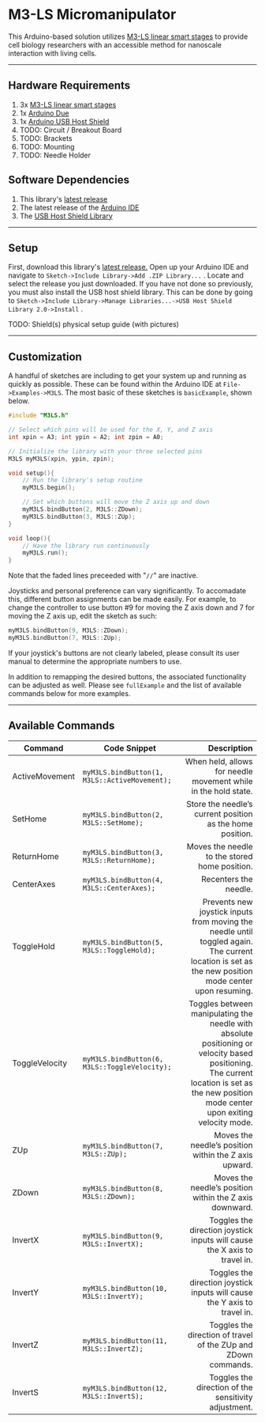 # M3-LS Micromanipulator
This Arduino-based solution utilizes 
[M3-LS linear smart stages](http://www.newscaletech.com/micro-mechatronics/m3-linear-stages.php) 
to provide cell biology researchers with an accessible method for nanoscale 
interaction with living cells. 

***

## Hardware Requirements
1. 3x [M3-LS linear smart stages](http://www.newscaletech.com/micro-mechatronics/m3-linear-stages.php)
2. 1x [Arduino Due](https://www.arduino.cc/en/Main/arduinoBoardDue)
3. 1x [Arduino USB Host Shield](https://www.arduino.cc/en/Main/ArduinoUSBHostShield)
4. TODO: Circuit / Breakout Board
5. TODO: Brackets
6. TODO: Mounting
7. TODO: Needle Holder

## Software Dependencies
1. This library's [latest release](https://github.com/M-Hawkins/M3-LS_Micromanipulator/releases)
2. The latest release of the [Arduino IDE](https://www.arduino.cc/en/Main/Software)
3. The [USB Host Shield Library](https://github.com/felis/USB_Host_Shield_2.0)

***

## Setup
First, download this library's [latest release.](https://github.com/M-Hawkins/M3-LS_Micromanipulator/releases)
Open up your Arduino IDE and navigate to 
`Sketch->Include Library->Add .ZIP Library...`
. Locate and select the release you just downloaded. 
If you have not done so previously, you must also install the USB host shield
library. This can be done by going to 
`Sketch->Include Library->Manage Libraries...->USB Host Shield Library 2.0->Install`
. 


TODO: Shield(s) physical setup guide (with pictures)

***

## Customization
A handful of sketches are including to get your system up and running as 
quickly as possible. These can be found within the Arduino IDE at 
`File->Examples->M3LS`. The most basic of these sketches is `basicExample`, 
shown below. 

```C++
#include "M3LS.h"

// Select which pins will be used for the X, Y, and Z axis
int xpin = A3; int ypin = A2; int zpin = A0;

// Initialize the library with your three selected pins
M3LS myM3LS(xpin, ypin, zpin);

void setup(){
    // Run the library's setup routine
    myM3LS.begin();

    // Set which buttons will move the Z axis up and down
    myM3LS.bindButton(2, M3LS::ZDown);
    myM3LS.bindButton(3, M3LS::ZUp);
}

void loop(){
    // Have the library run continuously
    myM3LS.run();
}
```

Note that the faded lines preceeded with "`//`" are inactive.

Joysticks and personal preference can vary significantly. 
To accomadate this, different button assignments can be made easily. 
For example, to change the controller to use button #9 for moving the 
Z axis down and 7 for moving the Z axis up, edit the sketch as such:

```C++
myM3LS.bindButton(9, M3LS::ZDown);
myM3LS.bindButton(7, M3LS::ZUp);
```

If your joystick's buttons are not clearly labeled, please consult 
its user manual to determine the appropriate numbers to use.

In addition to remapping the desired buttons, the associated functionality 
can be adjusted as well. Please see `fullExample` and the list of available 
commands below for more examples. 

***

## Available Commands
| Command | Code Snippet | Description |
|---|----|---:|
| ActiveMovement | `myM3LS.bindButton(1, M3LS::ActiveMovement);` | When held, allows for needle movement while in the hold state. |
| SetHome | `myM3LS.bindButton(2, M3LS::SetHome);` | Store the needle’s current position as the home position. |
| ReturnHome | `myM3LS.bindButton(3, M3LS::ReturnHome);` | Moves the needle to the stored home position. |
| CenterAxes | `myM3LS.bindButton(4, M3LS::CenterAxes);` | Recenters the needle. |
| ToggleHold | `myM3LS.bindButton(5, M3LS::ToggleHold);` | Prevents new joystick inputs from moving the needle until toggled again.<br/>The current location is set as the new position mode center upon resuming. |
| ToggleVelocity | `myM3LS.bindButton(6, M3LS::ToggleVelocity);` | Toggles between manipulating the needle with absolute positioning or velocity based positioning.<br/>The current location is set as the new position mode center upon exiting velocity mode. |
| ZUp | `myM3LS.bindButton(7, M3LS::ZUp);` | Moves the needle’s position within the Z axis upward. |
| ZDown | `myM3LS.bindButton(8, M3LS::ZDown);` | Moves the needle’s position within the Z axis downward. |
| InvertX | `myM3LS.bindButton(9, M3LS::InvertX);` | Toggles the direction joystick inputs will cause the X axis to travel in. |
| InvertY | `myM3LS.bindButton(10, M3LS::InvertY);` | Toggles the direction joystick inputs will cause the Y axis to travel in. |
| InvertZ | `myM3LS.bindButton(11, M3LS::InvertZ);` | Toggles the direction of travel of the ZUp and ZDown commands.  |
| InvertS | `myM3LS.bindButton(12, M3LS::InvertS);` | Toggles the direction of the sensitivity adjustment.  |


